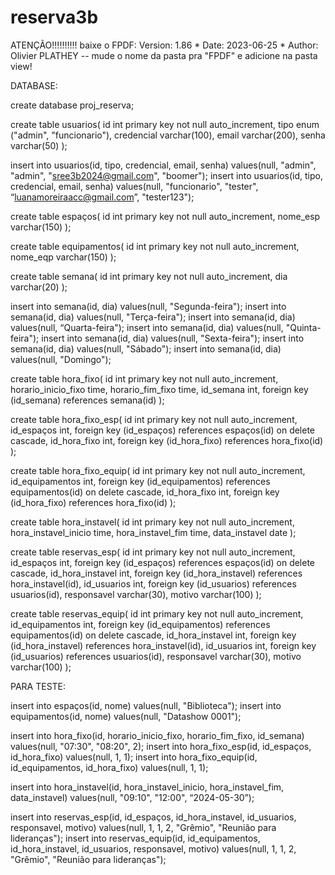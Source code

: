 # reserva3b

ATENÇÃO!!!!!!!!!!
baixe o FPDF: 
Version: 1.86                                                                *
Date:    2023-06-25                                                          *
Author:  Olivier PLATHEY 
-- mude o nome da pasta pra "FPDF" e adicione na pasta view!

DATABASE:

create database proj_reserva;

create table usuarios(
	id int primary key not null auto_increment,
	tipo enum ("admin", "funcionario"),
	credencial varchar(100),
	email varchar(200),
	senha varchar(50)
);

insert into usuarios(id, tipo, credencial, email, senha) values(null, "admin", "admin", "sree3b2024@gmail.com", "boomer");
insert into usuarios(id, tipo, credencial, email, senha) values(null, "funcionario", "tester", “luanamoreiraacc@gmail.com”, "tester123");

create table espaços(
	id int primary key not null auto_increment,
	nome_esp varchar(150)
);

create table equipamentos(
	id int primary key not null auto_increment,
	nome_eqp varchar(150)
);

create table semana(
	id int primary key not null auto_increment,
	dia varchar(20)
);

insert into semana(id, dia) values(null, "Segunda-feira");
insert into semana(id, dia) values(null, "Terça-feira");
insert into semana(id, dia) values(null, “Quarta-feira");
insert into semana(id, dia) values(null, "Quinta-feira");
insert into semana(id, dia) values(null, "Sexta-feira");
insert into semana(id, dia) values(null, "Sábado");
insert into semana(id, dia) values(null, "Domingo");

create table hora_fixo(
	id int primary key not null auto_increment,
	horario_inicio_fixo time,
	horario_fim_fixo time,
	id_semana int,
	foreign key (id_semana) references semana(id)
);

create table hora_fixo_esp(
	id int primary key not null auto_increment,
	id_espaços int,
	foreign key (id_espaços) references espaços(id) on delete cascade,
	id_hora_fixo int,
	foreign key (id_hora_fixo) references hora_fixo(id)
);

create table hora_fixo_equip(
	id int primary key not null auto_increment,
	id_equipamentos int,
	foreign key (id_equipamentos) references equipamentos(id) on delete cascade,
	id_hora_fixo int,
	foreign key (id_hora_fixo) references hora_fixo(id)
);

create table hora_instavel(
	id int primary key not null auto_increment,
	hora_instavel_inicio time,
	hora_instavel_fim time,
	data_instavel date
);

create table reservas_esp(
	id int primary key not null auto_increment,
	id_espaços int,
	foreign key (id_espaços) references espaços(id) on delete cascade,
	id_hora_instavel int,
	foreign key (id_hora_instavel) references hora_instavel(id),
	id_usuarios int,
	foreign key (id_usuarios) references usuarios(id),
	responsavel varchar(30),
	motivo varchar(100)
);

create table reservas_equip(
	id int primary key not null auto_increment,
	id_equipamentos int,
	foreign key (id_equipamentos) references equipamentos(id) on delete cascade,
	id_hora_instavel int,
	foreign key (id_hora_instavel) references hora_instavel(id),
	id_usuarios int,
	foreign key (id_usuarios) references usuarios(id),
	responsavel varchar(30),
	motivo varchar(100)
);

PARA TESTE:

insert into espaços(id, nome) values(null, "Biblioteca");
insert into equipamentos(id, nome) values(null, "Datashow 0001");

insert into hora_fixo(id, horario_inicio_fixo, horario_fim_fixo, id_semana) values(null, "07:30", "08:20", 2);
insert into hora_fixo_esp(id, id_espaços, id_hora_fixo) values(null, 1, 1);
insert into hora_fixo_equip(id, id_equipamentos, id_hora_fixo) values(null, 1, 1);

insert into hora_instavel(id, hora_instavel_inicio, hora_instavel_fim, data_instavel) values(null, "09:10", "12:00", “2024-05-30”);

insert into reservas_esp(id, id_espaços, id_hora_instavel, id_usuarios, responsavel, motivo) values(null, 1, 1, 2, "Grêmio", "Reunião para lideranças");
insert into reservas_equip(id, id_equipamentos, id_hora_instavel, id_usuarios, responsavel, motivo) values(null, 1, 1, 2, "Grêmio", "Reunião para lideranças");

